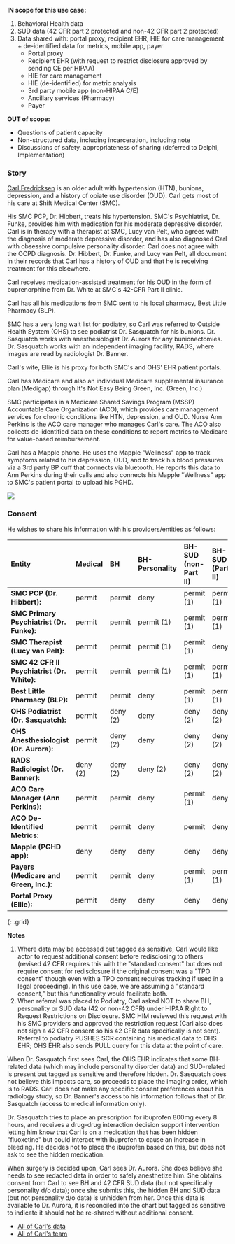 

**IN scope for this use case:**

1. Behavioral Health data
2. SUD data (42 CFR part 2 protected and non-42 CFR part 2 protected)
3. Data shared with: portal proxy, recipient EHR, HIE for care management + de-identified data for metrics, mobile app, payer
   - Portal proxy
   - Recipient EHR (with request to restrict disclosure approved by sending CE per HIPAA)
   - HIE for care management
   - HIE (de-identified) for metric analysis
   - 3rd party mobile app (non-HIPAA C/E)
   - Ancillary services (Pharmacy)
   - Payer

**OUT of scope:**

- Questions of patient capacity
- Non-structured data, including incarceration, including note
- Discussions of safety, appropriateness of sharing (deferred to Delphi, Implementation)

### Story

[Carl Fredricksen](Patient-CarlFrederickson.html) is an older adult with hypertension (HTN), bunions, depression, and a history of opiate use disorder (OUD).
Carl gets most of his care at Shift Medical Center (SMC).

His SMC PCP, Dr. Hibbert, treats his hypertension.  SMC's Psychiatrist, Dr. Funke, provides him with medication for his moderate depressive disorder.  Carl is in therapy with a therapist at SMC, Lucy van Pelt, who agrees with the diagnosis of moderate depressive disorder, and has also diagnosed Carl with obsessive compulsive personality disorder.  Carl does not agree with the OCPD diagnosis.  Dr. Hibbert, Dr. Funke, and Lucy van Pelt, all document in their records that Carl has a history of OUD and that he is receiving treatment for this elsewhere.

Carl receives medication-assisted treatment for his OUD in the form of buprenorphine from Dr. White at SMC's 42-CFR Part II clinic. 

Carl has all his medications from SMC sent to his local pharmacy, Best Little Pharmacy (BLP).

SMC has a very long wait list for podiatry, so Carl was referred to Outside Health System (OHS) to see podiatrist Dr. Sasquatch for his bunions.  Dr. Sasquatch works with anesthesiologist Dr. Aurora for any bunionectomies.  Dr. Sasquatch works with an independent imaging facility, RADS, where images are read by radiologist Dr. Banner.

Carl's wife, Ellie is his proxy for both SMC's and OHS' EHR patient portals.

Carl has Medicare and also an individual Medicare supplemental insurance plan (Medigap) through It's Not Easy Being Green, Inc. (Green, Inc.)

SMC participates in a Medicare Shared Savings Program (MSSP) Accountable Care Organization (ACO), which provides care management services for chronic conditions like HTN, depression, and OUD.  Nurse Ann Perkins is the ACO care manager who manages Carl's care. The ACO also collects de-identified data on these conditions to report metrics to Medicare for value-based reimbursement.

Carl has a Mapple phone.  He uses the Mapple "Wellness" app to track symptoms related to his depression, OUD, and to track his blood pressures via a 3rd party BP cuff that connects via bluetooth.  He reports this data to Ann Perkins during their calls and also connects his Mapple "Wellness" app to SMC's patient portal to upload his PGHD.


<div>
<img src="Picture2.png" caption="Carl">
</div>

### Consent

He wishes to share his information with his providers/entities as follows:


| Entity                                      | Medical  | BH       | BH-Personality | BH-SUD (non-Part II) | BH-SUD (Part II) |
| :------------------------------------------ | :------- | :------- | :------------- | :------------------- | :--------------- |
| **SMC PCP (Dr. Hibbert):**                  | permit   | permit   | deny           | permit (1)           | permit (1)       |
| **SMC Primary Psychiatrist (Dr. Funke):**   | permit   | permit   | permit (1)     | permit (1)           | permit (1)       |
| **SMC Therapist (Lucy van Pelt):**          | permit   | permit   | permit (1)     | permit (1)           | deny             |
| **SMC 42 CFR II Psychiatrist (Dr. White):** | permit   | permit   | permit (1)     | permit (1)           | permit (1)       |
| **Best Little Pharmacy (BLP):**             | permit   | permit   | deny           | permit (1)           | permit (1)       |
| **OHS Podiatrist (Dr. Sasquatch):**         | permit   | deny (2) | deny           | deny (2)             | deny (2)         |
| **OHS Anesthesiologist (Dr. Aurora):**      | permit   | deny (2) | deny           | deny (2)             | deny (2)         |
| **RADS Radiologist (Dr. Banner):**          | deny (2) | deny (2) | deny (2)       | deny (2)             | deny (2)         |
| **ACO Care Manager (Ann Perkins):**         | permit   | permit   | deny           | permit (1)           | deny             |
| **ACO De-Identified Metrics:**              | permit   | permit   | deny           | permit               | deny             |
| **Mapple (PGHD app):**                      | deny     | deny     | deny           | deny                 | deny             |
| **Payers (Medicare and Green, Inc.):**      | permit   | permit   | deny           | permit (1)           | permit (1)       |
| **Portal Proxy (Ellie):**                   | permit   | deny     | deny           | deny                 | deny             |
{: .grid}

**Notes**

1. Where data may be accessed but tagged as sensitive, Carl would like actor to request additional consent before redisclosing to others (revised 42 CFR requires this with the "standard consent" but does not require consent for redisclosure if the original consent was a "TPO consent" though even with a TPO consent requires tracking if used in a legal proceeding).  In this use case, we are assuming a "standard consent," but this functionality would facilitate both.
2. When referral was placed to Podiatry, Carl asked NOT to share BH, personality or SUD data (42 or non-42 CFR) under HIPAA Right to Request Restrictions on Disclosure.  SMC HIM reviewed this request with his SMC providers and approved the restriction request (Carl also does not sign a 42 CFR consent so his 42 CFR data specifically is not sent).  Referral to podiatry PUSHES SCR containing his medical data to OHS EHR; OHS EHR also sends PULL query for this data at the point of care.  

When Dr. Sasquatch first sees Carl, the OHS EHR indicates that some BH-related data (which may include personality disorder data) and SUD-related is present but tagged as sensitive and therefore hidden.  Dr. Sasquatch does not believe this impacts care, so proceeds to place the imaging order, which is to RADS.  Carl does not make any specific consent preferences about his radiology study, so Dr. Banner's access to his information follows that of Dr. Sasquatch (access to medical information only).

Dr. Sasquatch tries to place an prescription for ibuprofen 800mg every 8 hours, and receives a drug-drug interaction decision support intervention letting him know that Carl is on a medication that has been hidden "fluoxetine" but could interact with ibuprofen to cause an increase in bleeding.  He decides not to place the ibuprofen based on this, but does not ask to see the hidden medication.  

When surgery is decided upon, Carl sees Dr. Aurora.  She does believe she needs to see redacted data in order to safely anesthetize him.  She obtains consent from Carl to see BH and 42 CFR SUD data (but not specifically personality d/o data); once she submits this, the hidden BH and SUD data (but not personality d/o data) is unhidden from her.  Once this data is available to Dr. Aurora, it is reconciled into the chart but tagged as sensitive to indicate it should not be re-shared without additional consent.

- [All of Carl's data](artifacts.html#carlfrederickson)
- [All of Carl's team](artifacts.html#carlfredericksoncareteam)
